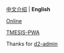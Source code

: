 [中文介绍](https://github.com/KaiyouHu/TMESIS/blob/master/docs/README.zh.md) | **English**

[Online](https://kaiyouhu.github.io/TMESIS/dist/)

[TMESIS-PWA](https://github.com/KaiyouHu/TMESIS-PWA)

Thanks for [d2-admin](https://github.com/d2-projects/d2-admin)
